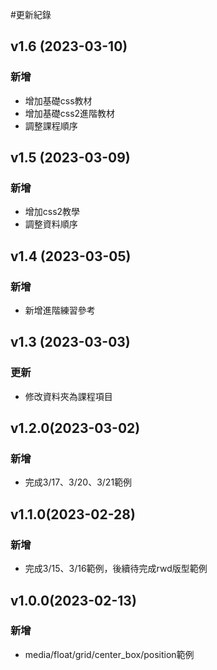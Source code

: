 #更新紀錄
## v1.6 (2023-03-10)
### 新增
- 增加基礎css教材
- 增加基礎css2進階教材
- 調整課程順序

## v1.5 (2023-03-09)
### 新增
- 增加css2教學
- 調整資料順序

## v1.4 (2023-03-05)
### 新增
- 新增進階練習參考

## v1.3 (2023-03-03)
### 更新
- 修改資料夾為課程項目

## v1.2.0(2023-03-02)
### 新增
- 完成3/17、3/20、3/21範例

## v1.1.0(2023-02-28)
### 新增
- 完成3/15、3/16範例，後續待完成rwd版型範例

## v1.0.0(2023-02-13)
### 新增
- media/float/grid/center_box/position範例
